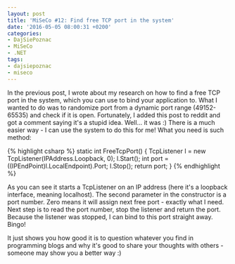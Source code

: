 ```yaml
---
layout: post
title: 'MiSeCo #12: Find free TCP port in the system'
date: '2016-05-05 08:00:31 +0200'
categories:
- DajSiePoznac
- MiSeCo
- .NET
tags:
- dajsiepoznac
- miseco
---
```

In the previous post, I wrote about my research on how to find a free TCP port in the system, which you can use to bind your application to. What I wanted to do was to randomize port from a dynamic port range (49152-65535) and check if it is open.
Fortunately, I added this post to reddit and got a comment saying it's a stupid idea. Well... it was :)
There is a much easier way - I can use the system to do this for me!
What you need is such method: 

{% highlight csharp %}
static int FreeTcpPort()
{
    TcpListener l = new TcpListener(IPAddress.Loopback, 0);
    l.Start();
    int port = ((IPEndPoint)l.LocalEndpoint).Port;
    l.Stop();
    return port;
}
{% endhighlight %}

As you can see it starts a TcpListener on an IP address (here it's a loopback interface, meaning localhost). The second parameter in the constructor is a port number. Zero means it will assign next free port - exactly what I need. Next step is to read the port number, stop the listener and return the port. Because the listener was stopped, I can bind to this port straight away. Bingo! 

It just shows you how good it is to question whatever you find in programming blogs and why it's good to share your thoughts with others - someone may show you a better way :) 